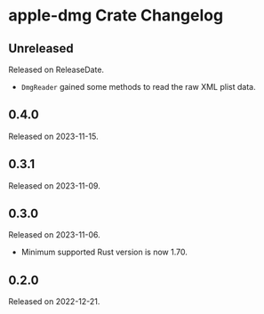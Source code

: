 # apple-dmg Crate Changelog

<!-- next-header -->

## Unreleased

Released on ReleaseDate.

* `DmgReader` gained some methods to read the raw XML plist data.

## 0.4.0

Released on 2023-11-15.

## 0.3.1

Released on 2023-11-09.

## 0.3.0

Released on 2023-11-06.

* Minimum supported Rust version is now 1.70.

## 0.2.0

Released on 2022-12-21.

